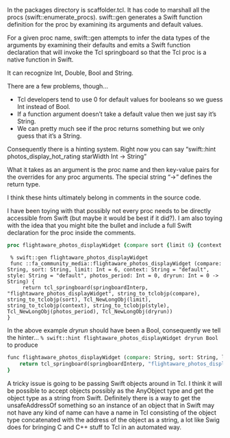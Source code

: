 

In the packages directory is scaffolder.tcl.  It has code to marshall all the procs (swift::enumerate_procs).  swift::gen generates a Swift function definition for the proc by examining its arguments and default values.

For a given proc name, swift::gen attempts to infer the data types of the arguments by examining their defaults and emits a Swift function declaration that will invoke the Tcl springboard so that the Tcl proc is a native function in Swift.

It can recognize Int, Double, Bool and String.

There are a few problems, though…

* Tcl developers tend to use 0 for default values for booleans so we guess Int instead of Bool.
* If a function argument doesn’t take a default value then we just say it’s String.
* We can pretty much see if the proc returns something but we only guess that it’s a String.

Consequently there is a hinting system.  Right now you can say “swift::hint photos_display_hot_rating starWidth Int -> String”

What it takes as an argument is the proc name and then key-value pairs for the overrides for any proc arguments.  The special string “->” defines the return type.

I think these hints ultimately belong in comments in the source code.

I have been toying with that possibly not every proc needs to be directly accessible from Swift (but maybe it would be best if it did?).  I am also toying with the idea that you might bite the bullet and include a full Swift declaration for the proc inside the comments.

```tcl
proc flightaware_photos_displayWidget {compare sort {limit 6} {context default} {style default} {photos_period 0} {dryrun 0}} {...}
```


```
 % swift::gen flightaware_photos_displayWidget
 func ::fa_community_media::flightaware_photos_displayWidget (compare: String, sort: String, limit: Int = 6, context: String = "default", style: String = "default", photos_period: Int = 0, dryrun: Int = 0 -> String) {
     return tcl_springboard(springboardInterp, "flightaware_photos_displayWidget", string_to_tclobjp(compare), string_to_tclobjp(sort), Tcl_NewLongObj(limit), string_to_tclobjp(context), string_to_tclobjp(style), Tcl_NewLongObj(photos_period), Tcl_NewLongObj(dryrun))
}
```

In the above example *dryrun* should have been a Bool, consequently we tell the hinter...  ``` % swift::hint flightaware_photos_displayWidget dryrun Bool ``` to produce

```tcl
func flightaware_photos_displayWidget (compare: String, sort: String, limit: Int = 6, context: String = "default", style: String = "default", photos_period: Int = 0, dryrun: Bool = 0 -> String) {
    return tcl_springboard(springboardInterp, "flightaware_photos_displayWidget", string_to_tclobjp(compare), string_to_tclobjp(sort), Tcl_NewLongObj(limit), string_to_tclobjp(context), string_to_tclobjp(style), Tcl_NewLongObj(photos_period), Tcl_NewBooleanObj(dryrun ? 1 : 0))
}
```

A tricky issue is going to be passing Swift objects around in Tcl.  I think it will be possible to accept objects possibly as the AnyObject type and get the object type as a string from Swift.  Definitely there is a way to get the unsafeAddressOf something so an instance of an object that in Swift may not have any kind of name can have a name in Tcl consisting of the object type concatenated with the address of the object as a string, a lot like Swig does for bringing C and C++ stuff to Tcl in an automated way.
